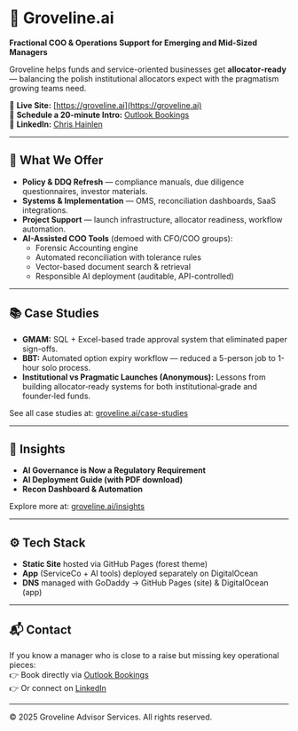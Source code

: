 # 🌲 Groveline.ai  

**Fractional COO & Operations Support for Emerging and Mid-Sized Managers**  

Groveline helps funds and service-oriented businesses get **allocator‑ready** — balancing the polish institutional allocators expect with the pragmatism growing teams need.  

🔗 **Live Site:** [https://groveline.ai](https://groveline.ai)  
📅 **Schedule a 20‑minute Intro:** [Outlook Bookings](https://outlook.office.com/bookwithme/user/1a049f8f31714e3e8efdf1ab744ed4d3@groveline.ai/meetingtype/guwMtq7wYkSN_8DLpJ5j3Q2?anonymous&ismsaljsauthenabled&ep=mlink)  
💼 **LinkedIn:** [Chris Hainlen](https://www.linkedin.com/in/chainlen/)  

---

## 🚀 What We Offer
- **Policy & DDQ Refresh** — compliance manuals, due diligence questionnaires, investor materials.  
- **Systems & Implementation** — OMS, reconciliation dashboards, SaaS integrations.  
- **Project Support** — launch infrastructure, allocator readiness, workflow automation.  
- **AI-Assisted COO Tools** (demoed with CFO/COO groups):  
  - Forensic Accounting engine  
  - Automated reconciliation with tolerance rules  
  - Vector-based document search & retrieval  
  - Responsible AI deployment (auditable, API-controlled)  

---

## 📚 Case Studies
- **GMAM:** SQL + Excel-based trade approval system that eliminated paper sign-offs.  
- **BBT:** Automated option expiry workflow — reduced a 5-person job to 1-hour solo process.  
- **Institutional vs Pragmatic Launches (Anonymous):** Lessons from building allocator‑ready systems for both institutional‑grade and founder‑led funds.  

See all case studies at: [groveline.ai/case-studies](https://groveline.ai/case-studies)  

---

## 📝 Insights
- **AI Governance is Now a Regulatory Requirement**  
- **AI Deployment Guide (with PDF download)**  
- **Recon Dashboard & Automation**  

Explore more at: [groveline.ai/insights](https://groveline.ai/insights)  

---

## ⚙️ Tech Stack
- **Static Site** hosted via GitHub Pages (forest theme)  
- **App** (ServiceCo + AI tools) deployed separately on DigitalOcean  
- **DNS** managed with GoDaddy → GitHub Pages (site) & DigitalOcean (app)  

---

## 📬 Contact
If you know a manager who is close to a raise but missing key operational pieces:  
👉 Book directly via [Outlook Bookings](https://outlook.office.com/bookwithme/user/1a049f8f31714e3e8efdf1ab744ed4d3@groveline.ai/meetingtype/guwMtq7wYkSN_8DLpJ5j3Q2?anonymous&ismsaljsauthenabled&ep=mlink)  
👉 Or connect on [LinkedIn](https://www.linkedin.com/in/chainlen/)  

---

© 2025 Groveline Advisor Services. All rights reserved.  
